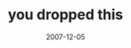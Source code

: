 ---
layout: base.njk
title : 'you dropped this' 
view_title : 'you dropped this' 
year : '2007' 
date : '2007-12-05' 
img_file : '/drawing/youdroppedthis.png' 
html_file : 'youdroppedthis' 
next_html : 'pleasedontcall.html' 
year_order : '285' 
permalink : "title/{{html_file}}.html"
---